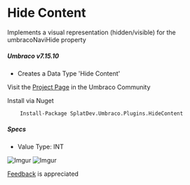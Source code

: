 # Hide Content

Implements a visual representation (hidden/visible) for the umbracoNaviHide property

##### Umbraco v7.15.10

- Creates a Data Type 'Hide Content'


Visit the [Project Page](https://our.umbraco.org/projects/backoffice-extensions/hide-content/) in the Umbraco Community

Install via Nuget

		Install-Package SplatDev.Umbraco.Plugins.HideContent

##### Specs
- Value Type: INT
 
![Imgur](https://i.imgur.com/P6h35AH.png)
![Imgur](https://i.imgur.com/hJcnmQ6.png)


[Feedback](mailto:feedback@splatdev.com) is appreciated
